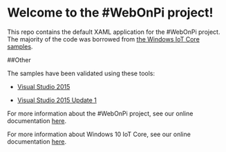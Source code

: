 # Welcome to the #WebOnPi project!

This repo contains the default XAML application for the #WebOnPi project. The majority of the code was borrowed from [the Windows IoT Core samples](https://github.com/ms-iot/samples/tree/develop/IoTCoreDefaultApp).

##Other

The samples have been validated using these tools:

* [Visual Studio 2015](http://go.microsoft.com/fwlink/?LinkID=534599)

* [Visual Studio 2015 Update 1](http://go.microsoft.com/fwlink/?LinkID=691134)

For more information about the #WebOnPi project, see our online documentation [here](http://aka.ms/webonpi).

For more information about Windows 10 IoT Core, see our online documentation [here](http://windowsondevices.com).


